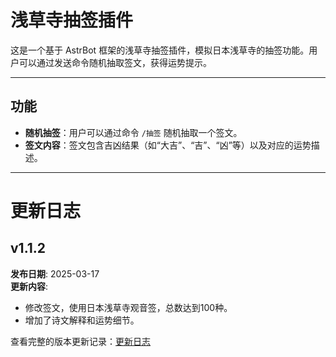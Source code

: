 # 浅草寺抽签插件

这是一个基于 AstrBot 框架的浅草寺抽签插件，模拟日本浅草寺的抽签功能。用户可以通过发送命令随机抽取签文，获得运势提示。

---

## 功能

- **随机抽签**：用户可以通过命令 `/抽签` 随机抽取一个签文。
- **签文内容**：签文包含吉凶结果（如“大吉”、“吉”、“凶”等）以及对应的运势描述。

---
# 更新日志

## v1.1.2
**发布日期**: 2025-03-17    
**更新内容**:  
- 修改签文，使用日本浅草寺观音签，总数达到100种。
- 增加了诗文解释和运势细节。


查看完整的版本更新记录：[更新日志](CHANGELOG.md)